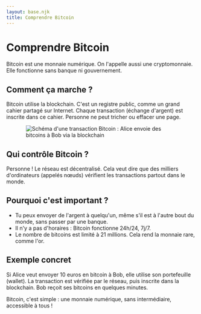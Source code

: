 ```yaml
---
layout: base.njk
title: Comprendre Bitcoin
---
```


# Comprendre Bitcoin

Bitcoin est une monnaie numérique. On l'appelle aussi une cryptomonnaie. Elle fonctionne sans banque ni gouvernement.

## Comment ça marche ?

Bitcoin utilise la blockchain. C'est un registre public, comme un grand cahier partagé sur Internet. Chaque transaction (échange d'argent) est inscrite dans ce cahier. Personne ne peut tricher ou effacer une page.

<img src="/assets/img/schema-transaction-bitcoin.svg" alt="Schéma d'une transaction Bitcoin : Alice envoie des bitcoins à Bob via la blockchain" style="display:block;max-width:400px;margin:1em auto;">

## Qui contrôle Bitcoin ?

Personne ! Le réseau est décentralisé. Cela veut dire que des milliers d'ordinateurs (appelés nœuds) vérifient les transactions partout dans le monde.

## Pourquoi c'est important ?

- Tu peux envoyer de l'argent à quelqu'un, même s'il est à l'autre bout du monde, sans passer par une banque.
- Il n'y a pas d'horaires : Bitcoin fonctionne 24h/24, 7j/7.
- Le nombre de bitcoins est limité à 21 millions. Cela rend la monnaie rare, comme l'or.

## Exemple concret

Si Alice veut envoyer 10 euros en bitcoin à Bob, elle utilise son portefeuille (wallet). La transaction est vérifiée par le réseau, puis inscrite dans la blockchain. Bob reçoit ses bitcoins en quelques minutes.

Bitcoin, c'est simple : une monnaie numérique, sans intermédiaire, accessible à tous ! 